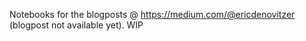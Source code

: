 Notebooks for the blogposts @ https://medium.com/@ericdenovitzer (blogpost not available yet).
WIP

